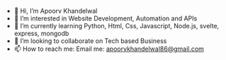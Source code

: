 - 👋 Hi, I’m Apoorv Khandelwal
- 👀 I’m interested in Website Development, Automation and APIs
- 🌱 I’m currently learning Python, Html, Css, Javascript, Node.js, svelte, express, mongodb
- 💞️ I’m looking to collaborate on Tech based Business
- 📫 How to reach me: Email me: apoorvkhandelwal86@gmail.com

<!---
apoorv12/apoorv12 is a ✨ special ✨ repository because its `README.md` (this file) appears on your GitHub profile.
You can click the Preview link to take a look at your changes.
--->
